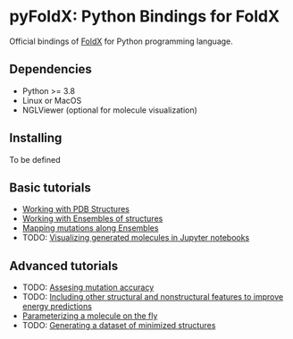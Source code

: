 # pyFoldX: Python Bindings for FoldX

Official bindings of [FoldX](http://foldxsuite.crg.eu/) for Python programming language.

## Dependencies

- Python >= 3.8
- Linux or MacOS
- NGLViewer (optional for molecule visualization)

## Installing

To be defined

## Basic tutorials

- [Working with PDB Structures](https://github.com/leandroradusky/pyFoldX/blob/master/notebooks/StructureUsage.ipynb)
- [Working with Ensembles of structures](https://github.com/leandroradusky/pyFoldX/blob/master/notebooks/EnsembleStability.ipynb)
- [Mapping mutations along Ensembles](https://github.com/leandroradusky/pyFoldX/blob/master/notebooks/EnsembleMutation.ipynb)
- TODO: [Visualizing generated molecules in Jupyter notebooks]()

## Advanced tutorials

- TODO: [Assesing mutation accuracy]()
- TODO: [Including other structural and nonstructural features to improve energy predictions]()
- [Parameterizing a molecule on the fly](https://github.com/leandroradusky/pyFoldX/blob/master/notebooks/paramX_AtomNames.ipynb)
- TODO: [Generating a dataset of minimized structures]()
